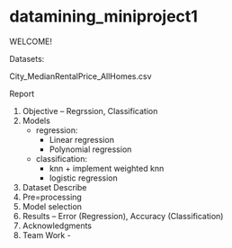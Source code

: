 # datamining_miniproject1

WELCOME!

Datasets:

City_MedianRentalPrice_AllHomes.csv


Report


1.	Objective – Regrssion, Classification
2.	Models
	- regression: 
		* Linear regression
		*  Polynomial regression
	- classification:
		* knn + implement weighted knn
		* logistic regression
5.	Dataset Describe
6.	Pre=processing
7.	Model selection
8.	Results – Error (Regression), Accuracy (Classification)
9.	Acknowledgments
10.	Team Work - 
